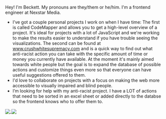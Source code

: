 Hey! I'm Beckett. My pronouns are they/them or he/him.
I'm a frontend engineer at Nexstar Media.

- I’ve got a couple personal projects I work on when I have time:
The first is called CodeMapper and allows you to get a high-level overview of a project. It's ideal for projects with a lot of JavaScript and we're working to make the results easier to understand if you have trouble seeing the visualizations.
The second can be found at <a href="http://www.crushwhitesupremacy.com">www.crushwhitesupremacy.com</a> and is a quick way to find out what anti-racist action you can take with the specific amount of time or money you currently have available. At the moment it's mainly aimed towards white people but the goal is to expand the database of possible actions and customize things even more so that everyone can have useful suggestions offered to them.
- I'd love to collaborate on projects with a focus on making the web more accessible to visually impaired and blind people.
- I’m looking for help with my anti-racist project. I have a LOT of actions that need to be sorted in an excel sheet or added directly to the databse so the frontend knows who to offer them to.

<a href="https://github.com/becketth/github-readme-stats">
  <img align="center" src="https://github-readme-stats.vercel.app/api?username=becketth&show_icons=true&theme=algolia" />
</a>

<a href="https://github.com/becketth/convoychat">
  <img align="center" src="https://github-readme-stats.vercel.app/api/top-langs/?username=becketth&layout=compact&langs_count=8&theme=algolia" />
</a>
